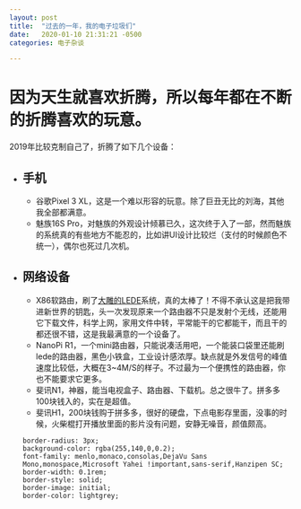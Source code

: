 ```yaml
---
layout: post
title:  "过去的一年，我的电子垃圾们"
date:   2020-01-10 21:31:21 -0500
categories: 电子杂谈

---
```

# 因为天生就喜欢折腾，所以每年都在不断的折腾喜欢的玩意。

2019年比较克制自己了，折腾了如下几个设备：
* ## 手机
  * 谷歌Pixel 3 XL，这是一个难以形容的玩意。除了巨丑无比的刘海，其他我全部都满意。
  * 魅族16S Pro，对魅族的外观设计倾慕已久，这次终于入了一部，然而魅族的系统真的有些地方不能忍的，比如讲UI设计比较烂（支付的时候颜色不统一），偶尔也死过几次机。
* ## 网络设备 
  * X86软路由，刷了[大雕的LEDE](https://github.com/coolsnowwolf/lede)系统，真的太棒了！不得不承认这是把我带进新世界的钥匙，头一次发现原来一个路由器不只是发射个无线，还能用它下载文件，科学上网，家用文件中转，平常能干的它都能干，而且干的都还很不错，这是我最满意的一个设备了。
  * NanoPi R1，一个mini路由器，只能说凑活用吧，一个能装口袋里还能刷lede的路由器，黑色小铁盒，工业设计感浓厚。缺点就是外发信号的峰值速度比较低，大概在3~4M/S的样子。不过最为一个便携性的路由器，你也不能要求它更多。
  * 斐讯N1，神器，能当电视盒子、路由器、下载机。总之很牛了。拼多多100块钱入的，实在是超值。
  * 斐讯H1，200块钱购于拼多多，很好的硬盘，下点电影存里面，没事的时候，火柴棍打开播放里面的影片没有问题，安静无噪音，颜值颇高。
  
  ```latest table
  border-radius: 3px;
  background-color: rgba(255,140,0,0.2);
  font-family: menlo,monaco,consolas,DejaVu Sans Mono,monospace,Microsoft Yahei !important,sans-serif,Hanzipen SC;
  border-width: 0.1rem;
  border-style: solid;
  border-image: initial;
  border-color: lightgrey;
  ```
